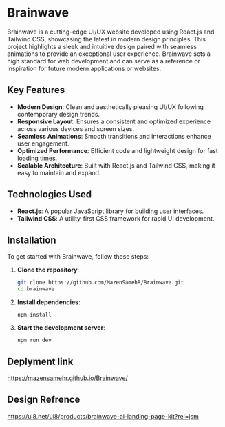 # Brainwave

Brainwave is a cutting-edge UI/UX website developed using React.js and Tailwind CSS, showcasing the latest in modern design principles. This project highlights a sleek and intuitive design paired with seamless animations to provide an exceptional user experience. Brainwave sets a high standard for web development and can serve as a reference or inspiration for future modern applications or websites.

## Key Features
- **Modern Design**: Clean and aesthetically pleasing UI/UX following contemporary design trends.
- **Responsive Layout**: Ensures a consistent and optimized experience across various devices and screen sizes.
- **Seamless Animations**: Smooth transitions and interactions enhance user engagement.
- **Optimized Performance**: Efficient code and lightweight design for fast loading times.
- **Scalable Architecture**: Built with React.js and Tailwind CSS, making it easy to maintain and expand.

## Technologies Used
- **React.js**: A popular JavaScript library for building user interfaces.
- **Tailwind CSS**: A utility-first CSS framework for rapid UI development.

## Installation

To get started with Brainwave, follow these steps:

1. **Clone the repository**:
   ```bash
   git clone https://github.com/MazenSamehR/Brainwave.git
   cd brainwave
   ```
2. **Install dependencies**:
   ```
   npm install
   ```
3. **Start the development server**:
   ```
   npm run dev
   ```
## Deplyment link
https://mazensamehr.github.io/Brainwave/

## Design Refrence
https://ui8.net/ui8/products/brainwave-ai-landing-page-kit?rel=jsm
